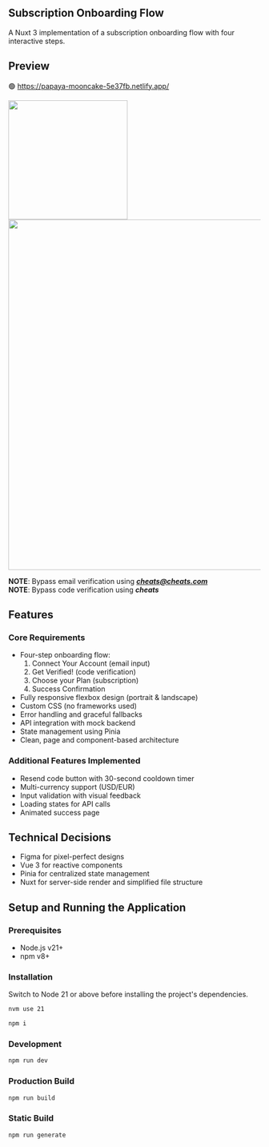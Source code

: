 ## Subscription Onboarding Flow

A Nuxt 3 implementation of a subscription onboarding flow with four interactive steps.

## Preview
🟢 https://papaya-mooncake-5e37fb.netlify.app/

<img src="https://github.com/user-attachments/assets/6980fb84-f2e2-4c71-8fd9-10a856714842" style="width: 238px;" />
<img src="https://github.com/user-attachments/assets/a88c199a-6bda-4e03-a172-7a394feb3bf1" style="width: 700px;" />

<b>NOTE</b>: Bypass email verification using <i><b>cheats@cheats.com</b></i>
<br>
<b>NOTE</b>: Bypass code verification using <i><b>cheats</b></i>

## Features

### Core Requirements
- Four-step onboarding flow:
  1. Connect Your Account (email input)
  2. Get Verified! (code verification)
  3. Choose your Plan (subscription)
  4. Success Confirmation
- Fully responsive flexbox design (portrait & landscape)
- Custom CSS (no frameworks used)
- Error handling and graceful fallbacks
- API integration with mock backend
- State management using Pinia
- Clean, page and component-based architecture

### Additional Features Implemented
- Resend code button with 30-second cooldown timer
- Multi-currency support (USD/EUR)
- Input validation with visual feedback
- Loading states for API calls
- Animated  success page

## Technical Decisions

- Figma for pixel-perfect designs
- Vue 3 for reactive components
- Pinia for centralized state management
- Nuxt for server-side render and simplified file structure

## Setup and Running the Application

### Prerequisites
- Node.js v21+
- npm v8+

### Installation

Switch to Node 21 or above before installing the project's dependencies.
```bash
nvm use 21 
```

```bash
npm i
```

### Development
```bash
npm run dev
```

### Production Build
```bash
npm run build
```

### Static Build
```bash
npm run generate
```
